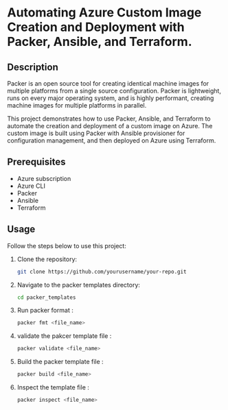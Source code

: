 # Automating Azure Custom Image Creation and Deployment with Packer, Ansible, and Terraform.



## Description

Packer is an open source tool for creating identical machine images for multiple platforms from a single source configuration. Packer is lightweight, runs on every major operating system, and is highly performant, creating machine images for multiple platforms in parallel.

This project demonstrates how to use Packer, Ansible, and Terraform to automate the creation and deployment of a custom image on Azure. The custom image is built using Packer with Ansible provisioner for configuration management, and then deployed on Azure using Terraform.

## Prerequisites

- Azure subscription
- Azure CLI
- Packer
- Ansible
- Terraform

## Usage

Follow the steps below to use this project:

1. Clone the repository:

   ```bash
   git clone https://github.com/yourusername/your-repo.git
2. Navigate to the packer templates directory:

   ```bash
   cd packer_templates
3. Run packer format :

   ```bash
   packer fmt <file_name>
4. validate the pakcer template file :

   ```bash
   packer validate <file_name>
5. Build the packer template file :

   ```bash
   packer build <file_name>
5. Inspect the template file :

   ```bash
   packer inspect <file_name> 
 
